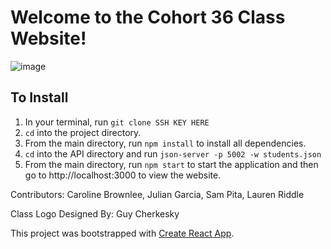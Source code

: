 # Welcome to the Cohort 36 Class Website!
![image](./website.png)
## To Install 
1. In your terminal, run `git clone SSH KEY HERE`
1. `cd` into the project directory.
1. From the main directory, run `npm install` to install all dependencies. 
1. `cd` into the API directory and run `json-server -p 5002 -w students.json`
1. From the main directory, run `npm start` to start the application and then go to http://localhost:3000 to view the website.


Contributors: Caroline Brownlee, Julian Garcia, Sam Pita, Lauren Riddle

Class Logo Designed By: Guy Cherkesky

This project was bootstrapped with [Create React App](https://github.com/facebook/create-react-app).

